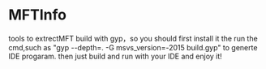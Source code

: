 # MFTInfo
tools to extrectMFT
build with gyp，so you should first install it
the run the cmd,such as "gyp --depth=. -G msvs_version=-2015 build.gyp" to generte IDE progaram.
then just build and run with your IDE and enjoy it!
